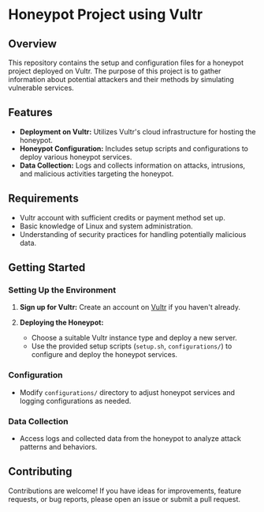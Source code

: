 # Honeypot Project using Vultr

## Overview

This repository contains the setup and configuration files for a honeypot project deployed on Vultr. The purpose of this project is to gather information about potential attackers and their methods by simulating vulnerable services.

## Features

- **Deployment on Vultr:** Utilizes Vultr's cloud infrastructure for hosting the honeypot.
- **Honeypot Configuration:** Includes setup scripts and configurations to deploy various honeypot services.
- **Data Collection:** Logs and collects information on attacks, intrusions, and malicious activities targeting the honeypot.

## Requirements

- Vultr account with sufficient credits or payment method set up.
- Basic knowledge of Linux and system administration.
- Understanding of security practices for handling potentially malicious data.

## Getting Started

### Setting Up the Environment

1. **Sign up for Vultr:** Create an account on [Vultr](https://www.vultr.com/) if you haven't already.

2. **Deploying the Honeypot:**
   - Choose a suitable Vultr instance type and deploy a new server.
   - Use the provided setup scripts (`setup.sh`, `configurations/`) to configure and deploy the honeypot services.

### Configuration

- Modify `configurations/` directory to adjust honeypot services and logging configurations as needed.

### Data Collection

- Access logs and collected data from the honeypot to analyze attack patterns and behaviors.

## Contributing

Contributions are welcome! If you have ideas for improvements, feature requests, or bug reports, please open an issue or submit a pull request.





